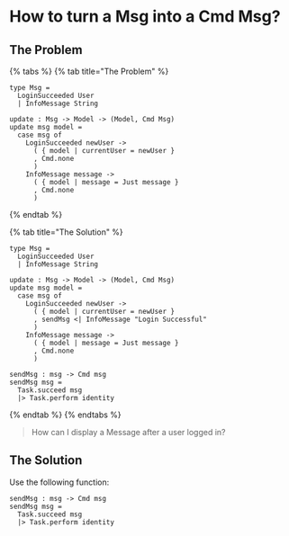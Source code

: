 # How to turn a Msg into a Cmd Msg?

## The Problem

{% tabs %}
{% tab title="The Problem" %}
```text
type Msg =
  LoginSucceeded User
  | InfoMessage String
  
update : Msg -> Model -> (Model, Cmd Msg)
update msg model =
  case msg of
    LoginSucceeded newUser ->
      ( { model | currentUser = newUser }
      , Cmd.none
      )
    InfoMessage message ->
      ( { model | message = Just message }
      , Cmd.none
      )
```
{% endtab %}

{% tab title="The Solution" %}
```text
type Msg =
  LoginSucceeded User
  | InfoMessage String
  
update : Msg -> Model -> (Model, Cmd Msg)
update msg model =
  case msg of
    LoginSucceeded newUser ->
      ( { model | currentUser = newUser }
      , sendMsg <| InfoMessage "Login Successful"
      )
    InfoMessage message ->
      ( { model | message = Just message }
      , Cmd.none
      )

sendMsg : msg -> Cmd msg
sendMsg msg =
  Task.succeed msg
  |> Task.perform identity
```
{% endtab %}
{% endtabs %}

> How can I display a Message after a user logged in?

## The Solution

Use the following function:

```text
sendMsg : msg -> Cmd msg
sendMsg msg =
  Task.succeed msg
  |> Task.perform identity
```

